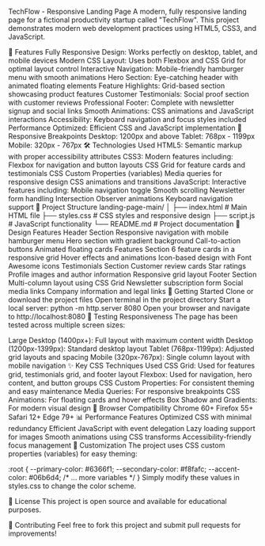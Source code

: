 TechFlow - Responsive Landing Page
A modern, fully responsive landing page for a fictional productivity startup called "TechFlow". This project demonstrates modern web development practices using HTML5, CSS3, and JavaScript.

🚀 Features
Fully Responsive Design: Works perfectly on desktop, tablet, and mobile devices
Modern CSS Layout: Uses both Flexbox and CSS Grid for optimal layout control
Interactive Navigation: Mobile-friendly hamburger menu with smooth animations
Hero Section: Eye-catching header with animated floating elements
Feature Highlights: Grid-based section showcasing product features
Customer Testimonials: Social proof section with customer reviews
Professional Footer: Complete with newsletter signup and social links
Smooth Animations: CSS animations and JavaScript interactions
Accessibility: Keyboard navigation and focus styles included
Performance Optimized: Efficient CSS and JavaScript implementation
📱 Responsive Breakpoints
Desktop: 1200px and above
Tablet: 768px - 1199px
Mobile: 320px - 767px
🛠 Technologies Used
HTML5: Semantic markup with proper accessibility attributes
CSS3: Modern features including:
Flexbox for navigation and button layouts
CSS Grid for feature cards and testimonials
CSS Custom Properties (variables)
Media queries for responsive design
CSS animations and transitions
JavaScript: Interactive features including:
Mobile navigation toggle
Smooth scrolling
Newsletter form handling
Intersection Observer animations
Keyboard navigation support
📂 Project Structure
landing-page-main/
│
├── index.html          # Main HTML file
├── styles.css          # CSS styles and responsive design
├── script.js           # JavaScript functionality
└── README.md           # Project documentation
🎨 Design Features
Header Section
Responsive navigation with mobile hamburger menu
Hero section with gradient background
Call-to-action buttons
Animated floating cards
Features Section
6 feature cards in a responsive grid
Hover effects and animations
Icon-based design with Font Awesome icons
Testimonials Section
Customer review cards
Star ratings
Profile images and author information
Responsive grid layout
Footer Section
Multi-column layout using CSS Grid
Newsletter subscription form
Social media links
Company information and legal links
🚀 Getting Started
Clone or download the project files
Open terminal in the project directory
Start a local server:
python -m http.server 8080
Open your browser and navigate to http://localhost:8080
📱 Testing Responsiveness
The page has been tested across multiple screen sizes:

Large Desktop (1400px+): Full layout with maximum content width
Desktop (1200px-1399px): Standard desktop layout
Tablet (768px-1199px): Adjusted grid layouts and spacing
Mobile (320px-767px): Single column layout with mobile navigation
✨ Key CSS Techniques Used
CSS Grid: Used for features grid, testimonials grid, and footer layout
Flexbox: Used for navigation, hero content, and button groups
CSS Custom Properties: For consistent theming and easy maintenance
Media Queries: For responsive breakpoints
CSS Animations: For floating cards and hover effects
Box Shadow and Gradients: For modern visual design
🎯 Browser Compatibility
Chrome 60+
Firefox 55+
Safari 12+
Edge 79+
📊 Performance Features
Optimized CSS with minimal redundancy
Efficient JavaScript with event delegation
Lazy loading support for images
Smooth animations using CSS transforms
Accessibility-friendly focus management
🔧 Customization
The project uses CSS custom properties (variables) for easy theming:

:root {
    --primary-color: #6366f1;
    --secondary-color: #f8fafc;
    --accent-color: #06b6d4;
    /* ... more variables */
}
Simply modify these values in styles.css to change the color scheme.

📝 License
This project is open source and available for educational purposes.

🤝 Contributing
Feel free to fork this project and submit pull requests for improvements!
